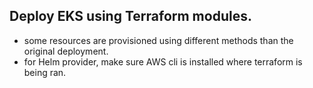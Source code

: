 ## Deploy EKS using Terraform modules.

* some resources are provisioned using different methods than the original deployment.
* for Helm provider, make sure AWS cli is installed where terraform is being ran.